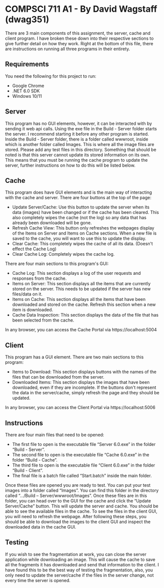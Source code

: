 # COMPSCI 711 A1 - By David Wagstaff (dwag351)

There are 3 main components of this assignment, the server, cache and client program. I have broken these down
into their respective sections to give further detail on how they work. Right at the bottom of this file, there
are instructions on running all three programs in their entirety.

## Requirements

You need the following for this project to run:
- Google Chrome
- .NET 6.0 SDK
- Windows 10/11

## Server

This program has no GUI elements, however, it can be interacted with by sending it web api calls. Using the exe
file in the Build - Server folder starts the server. I recommend starting it before any other program is started.
Inside the Build - Server folder, there is a folder called wwwroot, inside which is another folder called Images.
This is where all the image files are stored. Please add any test files in this directory. Something that should 
be noted is that this server cannot update its stored information on its own. This means that you must be running
the cache program to update the server, further instructions on how to do this will be listed below.

## Cache

This program does have GUI elements and is the main way of interacting with the cache and server. There are four
buttons at the top of the page:
- Update Server/Cache: Use this button to update the server when its data (images) have been changed or if the cache has been cleared. This also completely wipes the cache (not the log) so any data that has already been downloaded will be gone.
- Refresh Cache View: This button only refreshes the webpages display of the Items on Server and Items on Cache sections. When a new file is saved to the cache, you will want to use this to update the display.
- Clear Cache: This completely wipes the cache of all its data. (Doesn't effect the Cache Log)
- Clear Cache Log: Completely wipes the cache log.

There are four main sections to this program's GUI:
- Cache Log: This section displays a log of the user requests and responses from the cache.
- Items on Server: This section displays all the items that are currently stored on the server. This needs
			   to be updated if the server has new files/data on it.
- Items on Cache: This section displays all the items that have been downloaded and stored on the cache.
			  Refresh this section when a new item is downloaded.
- Cache Data Inspection: This section displays the data of the file that has been selected from the cache.

In any browser, you can access the Cache Portal via https://localhost:5004

## Client

This program has a GUI element. There are two main sections to this program:
- Items to Download: This section displays buttons with the names of the files that can be downloaded from
			     the server.
- Downloaded Items: This section displays the images that have been downloaded, even if they are incomplete.
If the buttons don't represent the data in the server/cache, simply refresh the page and they should be updated.

In any browser, you can access the Client Portal via https://localhost:5006

## Instructions

There are four main files that need to be opened:
- The first file to open is the executable file “Server 6.0.exe” in the folder “Build - Server”.
- The second file to open is the executable file “Cache 6.0.exe” in the folder “Build - Cache”.
- The third file to open is the executable file “Client 6.0.exe” in the folder “Build - Client”.
- The final file is a batch file called “Start.batch” inside the main folder.

Once these files are opened you are ready to test. You can put your test images into a folder called “Images”. You 
can find this folder in the directory called “…/Build – Server/wwwroot/Images”. Once these files are in this folder, 
you can head over to the GUI for the cache and click the “Update Server/Cache” button. This will update the server 
and cache. You should be able to see the available files in the cache. To see the files in the client GUI, you will 
need to refresh the webpage. After following these steps, you should be able to download the images to the client GUI 
and inspect the downloaded data in the cache GUI.

## Testing

If you wish to see the fragmentation at work, you can close the server application while downloading an image.
This will cause the cache to save all the fragments it has downloaded and send that information to the client.
I have found this to be the best way of testing the fragmentation, also, you only need to update the server/cache
if the files in the server change, not every time the server is opened.

